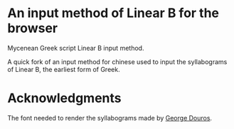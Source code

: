 # An input method of Linear B for the browser
Mycenean Greek script Linear B input method.

A quick fork of an input method for chinese used to input the syllabograms of Linear B, the earliest form of Greek.

# Acknowledgments
The font needed to render the syllabograms made by [George Douros](http://users.teilar.gr/~g1951d/).
